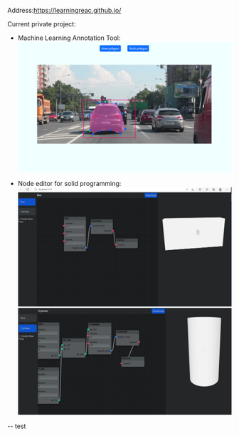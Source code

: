 Address:https://learningreac.github.io/

Current private project:
- Machine Learning Annotation Tool:
![annotation](./img/polygon2.png?raw=true "annotation")

- Node editor for solid programming:
![box](./img/nodeEditor1.png?raw=true "box")
![cylinder](./img/nodeEditor3.png?raw=true "cylinder")


-- test